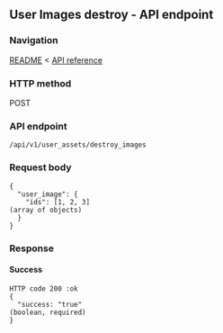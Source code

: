 ## User Images destroy - API endpoint

### Navigation
[README](../../../../README.md)
<
[API reference](../../../api_reference.md)

### HTTP method
POST

### API endpoint
`/api/v1/user_assets/destroy_images`

### Request body
```
{
  "user_image": {
    "ids": [1, 2, 3]                                                            (array of objects)
  }
}
```

### Response
#### Success
```
HTTP code 200 :ok
{
  "success: "true"                                                              (boolean, required)
}
```
